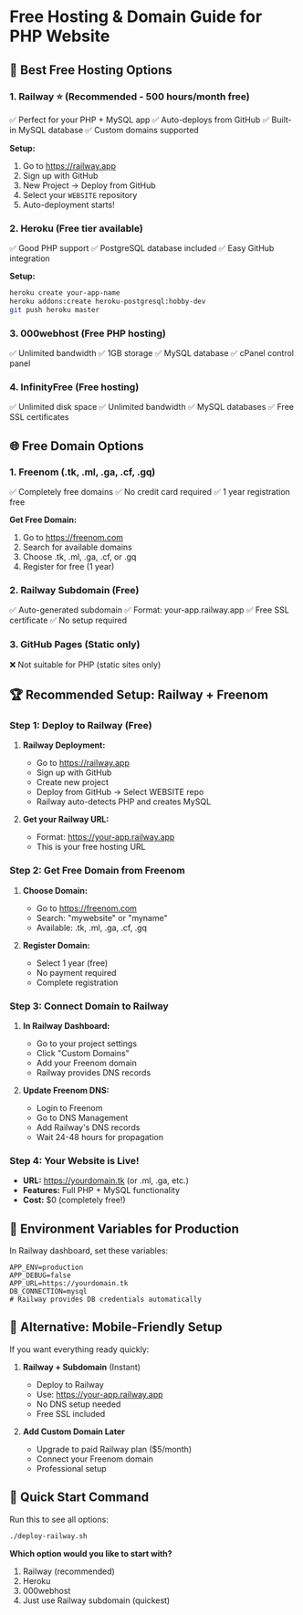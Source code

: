 # Free Hosting & Domain Guide for PHP Website

## 🚀 Best Free Hosting Options

### 1. **Railway** ⭐ (Recommended - 500 hours/month free)
✅ Perfect for your PHP + MySQL app
✅ Auto-deploys from GitHub
✅ Built-in MySQL database
✅ Custom domains supported

**Setup:**
1. Go to https://railway.app
2. Sign up with GitHub
3. New Project → Deploy from GitHub
4. Select your `WEBSITE` repository
5. Auto-deployment starts!

### 2. **Heroku** (Free tier available)
✅ Good PHP support
✅ PostgreSQL database included
✅ Easy GitHub integration

**Setup:**
```bash
heroku create your-app-name
heroku addons:create heroku-postgresql:hobby-dev
git push heroku master
```

### 3. **000webhost** (Free PHP hosting)
✅ Unlimited bandwidth
✅ 1GB storage
✅ MySQL database
✅ cPanel control panel

### 4. **InfinityFree** (Free hosting)
✅ Unlimited disk space
✅ Unlimited bandwidth
✅ MySQL databases
✅ Free SSL certificates

## 🌐 Free Domain Options

### 1. **Freenom** (.tk, .ml, .ga, .cf, .gq)
✅ Completely free domains
✅ No credit card required
✅ 1 year registration free

**Get Free Domain:**
1. Go to https://freenom.com
2. Search for available domains
3. Choose .tk, .ml, .ga, .cf, or .gq
4. Register for free (1 year)

### 2. **Railway Subdomain** (Free)
✅ Auto-generated subdomain
✅ Format: your-app.railway.app
✅ Free SSL certificate
✅ No setup required

### 3. **GitHub Pages** (Static only)
❌ Not suitable for PHP (static sites only)

## 🏆 Recommended Setup: Railway + Freenom

### Step 1: Deploy to Railway (Free)
1. **Railway Deployment:**
   - Go to https://railway.app
   - Sign up with GitHub
   - Create new project
   - Deploy from GitHub → Select WEBSITE repo
   - Railway auto-detects PHP and creates MySQL

2. **Get your Railway URL:**
   - Format: https://your-app.railway.app
   - This is your free hosting URL

### Step 2: Get Free Domain from Freenom
1. **Choose Domain:**
   - Go to https://freenom.com
   - Search: "mywebsite" or "myname"
   - Available: .tk, .ml, .ga, .cf, .gq

2. **Register Domain:**
   - Select 1 year (free)
   - No payment required
   - Complete registration

### Step 3: Connect Domain to Railway
1. **In Railway Dashboard:**
   - Go to your project settings
   - Click "Custom Domains"
   - Add your Freenom domain
   - Railway provides DNS records

2. **Update Freenom DNS:**
   - Login to Freenom
   - Go to DNS Management
   - Add Railway's DNS records
   - Wait 24-48 hours for propagation

### Step 4: Your Website is Live!
- **URL:** https://yourdomain.tk (or .ml, .ga, etc.)
- **Features:** Full PHP + MySQL functionality
- **Cost:** $0 (completely free!)

## 🔧 Environment Variables for Production

In Railway dashboard, set these variables:
```
APP_ENV=production
APP_DEBUG=false
APP_URL=https://yourdomain.tk
DB_CONNECTION=mysql
# Railway provides DB credentials automatically
```

## 📱 Alternative: Mobile-Friendly Setup

If you want everything ready quickly:

1. **Railway + Subdomain** (Instant)
   - Deploy to Railway
   - Use: https://your-app.railway.app
   - No DNS setup needed
   - Free SSL included

2. **Add Custom Domain Later**
   - Upgrade to paid Railway plan ($5/month)
   - Connect your Freenom domain
   - Professional setup

## 🎯 Quick Start Command

Run this to see all options:
```bash
./deploy-railway.sh
```

**Which option would you like to start with?**
1. Railway (recommended)
2. Heroku
3. 000webhost
4. Just use Railway subdomain (quickest)
